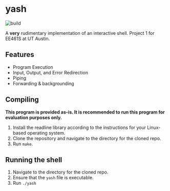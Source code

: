 # yash

![build](https://github.com/valerium-dev/yash/workflows/build/badge.svg)

A **very** rudimentary implementation of an interactive shell. Project 1 for EE461S at UT Austin.

## Features
- Program Execution
- Input, Output, and Error Redirection
- Piping
- Forwarding & backgrounding

## Compiling
**This program is provided as-is. It is recommended to run this program for evaluation purposes only.**

1. Install the readline library according to the instructions for your Linux-based operating system.
2. Clone the repository and navigate to the directory for the cloned repo.
3. Run `make`.

## Running the shell

1. Navigate to the directory for the cloned repo.
2. Ensure that the `yash` file is executable.
3. Run `./yash`
